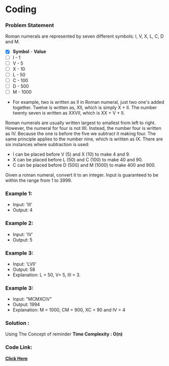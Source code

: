 # Coding
### Problem Statement
Roman numerals are represented by seven different symbols: I, V, X, L, C, D and M.

- [x]  **Symbol**  -    **Value**
- [ ]    I       -       1
- [ ]    V       -      5
- [ ]    X       -      10
- [ ]    L        -     50
- [ ]    C         -    100
- [ ]    D         -    500
- [ ]    M         -    1000
* For example, two is written as II in Roman numeral, just two one's added together. Twelve is written as, XII, which is simply X + II. The number twenty seven is written as XXVII, which is XX + V + II.

Roman numerals are usually written largest to smallest from left to right. However, the numeral for four is not IIII. Instead, the number four is written as IV. Because the one is before the five we subtract it making four. 
The same principle applies to the number nine, which is written as IX. There are six instances where subtraction is used:
* I can be placed before V (5) and X (10) to make 4 and 9. 
* X can be placed before L (50) and C (100) to make 40 and 90. 
* C can be placed before D (500) and M (1000) to make 400 and 900.

Given a roman numeral, convert it to an integer. Input is guaranteed to be within the range from 1 to 3999.

### Example 1:

* Input: 'III'
* Output: 4

### Example 2:

* Input: 'IV'
* Output: 5
 
### Example 3:

* Input: 'LVII'
* Output: 58
* Explanation: L = 50, V= 5, III = 3.

### Example 3:

* Input: "MCMXCIV"
* Output: 1994
* Explanation: M = 1000, CM = 900, XC = 90 and IV = 4
 

### Solution :
 Using The Concept of reminder 
 **Time Complexity : O(n)** 
 
 ### Code Link:
 
 [**Click Here**](https://github.com/imgauravsin/Coding/blob/master/LEETCODE/Palindrome%20Number/Palindrome%20Number.cpp)
 
 